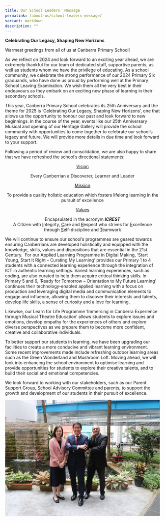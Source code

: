 ```yaml
---
title: Our School Leaders' Message
permalink: /about-us/school-leaders-message/
variant: markdown
description: ""
---
```

**Celebrating Our Legacy, Shaping New Horizons**

Warmest greetings from all of us at Canberra Primary School!

As we reflect on 2024 and look forward to an exciting year ahead, we are extremely thankful for our team of dedicated staff, supportive parents, as well as students whom we have the privilege of educating. As a school community, we celebrate the strong performance of our 2024 Primary Six graduands, who have done us proud by performing well at the Primary School Leaving Examination. We wish them all the very best in their endeavours as they embark on an exciting new phase of learning in their secondary schools.

This year, Canberra Primary School celebrates its 25th Anniversary and the theme for 2025 is ‘Celebrating Our Legacy, Shaping New Horizons’, one that allows us the opportunity to honour our past and look forward to new beginnings. In the course of the year, events like our 25th Anniversary Musical and opening of our Heritage Gallery will provide the school community with opportunities to come together to celebrate our school’s legacy and future. We will provide more details in due time and look forward to your support.

Following a period of review and consolidation, we are also happy to share that we have refreshed the school’s directional statements:

<center><u>Vision</u><br>
	
Every Canberrian a Discoverer, Learner and Leader<br>
	
<center><u>Mission</u><br>
	
To provide a quality holistic education which fosters lifelong learning in the pursuit of excellence<center>

<center><u>Values</u><br>

Encapsulated in the acronym <b><i>ICREST</i></b><br>
A Citizen with <u>I</u>ntegrity, <u>C</u>are and <u>R</u>espect who strives for <u>E</u>xcellence through <u>S</u>elf-discipline and <u>T</u>eamwork<center>

<p align="left">We will continue to ensure our school’s programmes are geared towards ensuring Canberrians are developed holistically and equipped with the knowledge, skills, values and dispositions that are essential in the 21st Century.&nbsp; For our Applied Learning Programme in Digital Making, ‘Start Young, Start It Right – Curating My Learning’ provides our Primary 1 to 4 students with a connected learning experience through the integration of ICT in authentic learning settings. Varied learning experiences, such as coding, are also curated to help them acquire critical thinking skills. In Primary 5 and 6, ‘Ready for Tomorrow – Orientation to My Future Learning’ continues their technology-enabled applied learning with a focus on production and leveraging digital media and communication elements to engage and influence, allowing them to discover their interests and talents, develop life skills, a sense of curiosity and a love for learning.

</p><p align="left">Likewise, our Learn for Life Programme ‘Immersing in Canberra Experience through Musical Theatre Education’ allows students to explore issues and emotions, develop empathy for the experiences of others and explore diverse perspectives as we prepare them to become more confident, creative and collaborative individuals.

</p><p align="left">To better support our students in learning, we have been upgrading our facilities to create a more conducive and vibrant learning environment. Some recent improvements made include refreshing outdoor learning areas such as the Green Wonderland and Mushroom Loft. Moving ahead, we will look into enhancing the school environment to optimise learning and provide opportunities for students to explore their creative talents, and to build their social and emotional competencies.

</p><p align="left">We look forward to working with our stakeholders, such as our Parent Support Group, School Advisory Committee and parents, to support the growth and development of our students in their pursuit of excellence. <br>
	
![](/images/IMG_3114.jpg)</p></center></center></center></center></center>